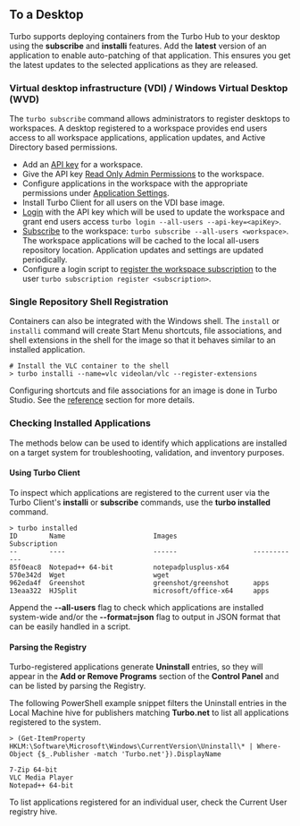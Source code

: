 ## To a Desktop

Turbo supports deploying containers from the Turbo Hub to your desktop using the **subscribe** and **installi** features. Add the **latest** version of an application to enable auto-patching of that application. This ensures you get the latest updates to the selected applications as they are released.

### Virtual desktop infrastructure (VDI) / Windows Virtual Desktop (WVD)

The `turbo subscribe` command allows administrators to register desktops to workspaces. A desktop registered to a workspace provides end users access to all workspace applications, application updates, and Active Directory based permissions.

- Add an [API key](https://hub.turbo.net/docs/server/administration/hub#managing-api-keys) for a workspace.
- Give the API key [Read Only Admin Permissions](https://hub.turbo.net/docs/server/administration/workspaces#workspace-users) to the workspace.
- Configure applications in the workspace with the appropriate permissions under [Application Settings](https://hub.turbo.net/docs/server/administration/workspaces#workspace-applications).
- Install Turbo Client for all users on the VDI base image.
- [Login](https://hub.turbo.net/docs/reference/command-line/login) with the API key which will be used to update the workspace and grant end users access `turbo login --all-users --api-key=<apiKey>`.
- [Subscribe](https://hub.turbo.net/docs/reference/command-line/subscribe) to the workspace: `turbo subscribe --all-users <workspace>`. The workspace applications will be cached to the local all-users repository location. Application updates and settings are updated periodically.
- Configure a login script to [register the workspace subscription](https://hub.turbo.net/docs/reference/command-line/subscription) to the user `turbo subscription register <subscription>`.

### Single Repository Shell Registration

Containers can also be integrated with the Windows shell. The `install` or `installi` command will create Start Menu shortcuts, file associations, and shell extensions in the shell for the image so that it behaves similar to an installed application.

```
# Install the VLC container to the shell
> turbo installi --name=vlc videolan/vlc --register-extensions
```

Configuring shortcuts and file associations for an image is done in Turbo Studio. See the [reference](https://hub.turbo.net/docs/studio/working-with-turbo-studio/desktop) section for more details.

### Checking Installed Applications

The methods below can be used to identify which applications are installed on a target system for troubleshooting, validation, and inventory purposes.

#### Using Turbo Client

To inspect which applications are registered to the current user via the Turbo Client's **installi** or **subscribe** commands, use the **turbo installed** command.

```
> turbo installed
ID        Name                      Images                   Subscription
--        ----                      ------                   ------------
85f0eac8  Notepad++ 64-bit          notepadplusplus-x64
570e342d  Wget                      wget
962eda4f  Greenshot                 greenshot/greenshot      apps
13eaa322  HJSplit                   microsoft/office-x64     apps
```

Append the **--all-users** flag to check which applications are installed system-wide and/or the **--format=json** flag to output in JSON format that can be easily handled in a script.

#### Parsing the Registry

Turbo-registered applications generate **Uninstall** entries, so they will appear in the **Add or Remove Programs** section of the **Control Panel** and can be listed by parsing the Registry.

The following PowerShell example snippet filters the Uninstall entries in the Local Machine hive for publishers matching **Turbo.net** to list all applications registered to the system.

```
> (Get-ItemProperty HKLM:\Software\Microsoft\Windows\CurrentVersion\Uninstall\* | Where-Object {$_.Publisher -match 'Turbo.net'}).DisplayName

7-Zip 64-bit
VLC Media Player
Notepad++ 64-bit
```

To list applications registered for an individual user, check the Current User registry hive.
